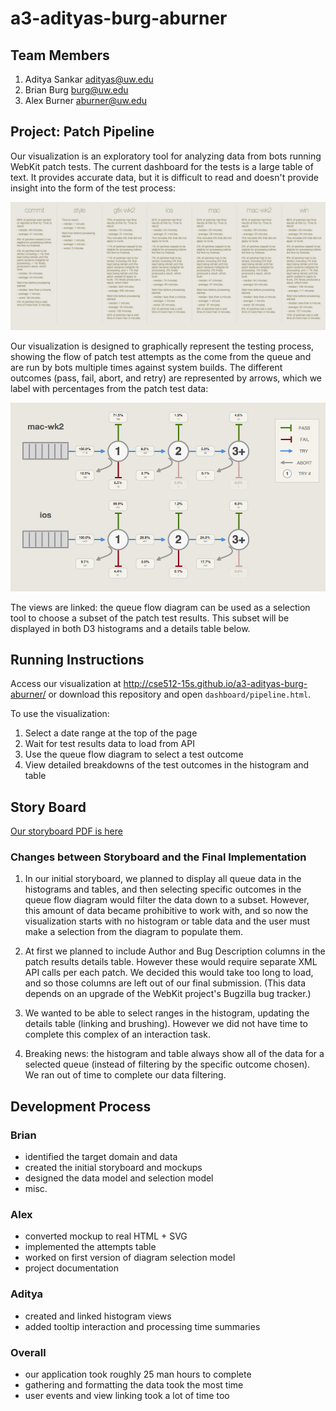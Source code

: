 a3-adityas-burg-aburner
===============

## Team Members

1. Aditya Sankar adityas@uw.edu
2. Brian Burg burg@uw.edu
3. Alex Burner aburner@uw.edu

## Project: Patch Pipeline

Our visualization is an exploratory tool for analyzing data from bots running WebKit patch tests. The current dashboard for the tests is a large table of text. It provides accurate data, but it is difficult to read and doesn't provide insight into the form of the test process:

![Old dashboard](https://raw.githubusercontent.com/CSE512-15S/a3-adityas-burg-aburner/master/old-dash.png)

Our visualization is designed to graphically represent the testing process, showing the flow of patch test attempts as the come from the queue and are run by bots multiple times against system builds. The different outcomes (pass, fail, abort, and retry) are represented by arrows, which we label with percentages from the patch test data:

![Our dashboard](https://raw.githubusercontent.com/CSE512-15S/a3-adityas-burg-aburner/master/our-dash.png)

The views are linked: the queue flow diagram can be used as a selection tool to choose a subset of the patch test results. This subset will be displayed in both D3 histograms and a details table below.

## Running Instructions

Access our visualization at http://cse512-15s.github.io/a3-adityas-burg-aburner/ or download this repository and open `dashboard/pipeline.html`.

To use the visualization:

1. Select a date range at the top of the page
2. Wait for test results data to load from API
3. Use the queue flow diagram to select a test outcome
4. View detailed breakdowns of the test outcomes in the histogram and table


## Story Board

[Our storyboard PDF is here](https://github.com/CSE512-15S/a3-adityas-burg-aburner/raw/master/artboards.pdf)


### Changes between Storyboard and the Final Implementation

1. In our initial storyboard, we planned to display all queue data in the histograms and tables, and then selecting specific outcomes in the queue flow diagram would filter the data down to a subset. However, this amount of data became prohibitive to work with, and so now the visualization starts with no histogram or table data and the user must make a selection from the diagram to populate them.

2. At first we planned to include Author and Bug Description columns in the patch results details table. However these would require separate XML API calls per each patch. We decided this would take too long to load, and so those columns are left out of our final submission. (This data depends on an upgrade of the WebKit project's Bugzilla bug tracker.)

3. We wanted to be able to select ranges in the histogram, updating the details table (linking and brushing). However we did not have time to complete this complex of an interaction task.

4. Breaking news: the histogram and table always show all of the data for a selected queue (instead of filtering by the specific outcome chosen). We ran out of time to complete our data filtering.


## Development Process

### Brian
 - identified the target domain and data
 - created the initial storyboard and mockups
 - designed the data model and selection model
 - misc.

### Alex
 - converted mockup to real HTML + SVG
 - implemented the attempts table
 - worked on first version of diagram selection model
 - project documentation

### Aditya
 - created and linked histogram views
 - added tooltip interaction and processing time summaries

### Overall
 - our application took roughly 25 man hours to complete
 - gathering and formatting the data took the most time
 - user events and view linking took a lot of time too
